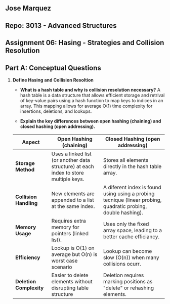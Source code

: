 ## Jose Marquez
## Repo: 3013 - Advanced Structures

## Assignment 06: Hasing - Strategies and Collision Resolution


## Part A: Conceptual Questions

1. **Define Hasing and Collision Resoltion**
   
    - **What is a hash table and why is collision resolution necessary?** A hash table is a data structure that allows efficient storage and retrival of key-value pairs using a hash function to map keys to indices in an array. This mapping allows for average O(1) time complexity for insertions, deletions, and lookups.
  


    - **Explain the key differences between open hashing (chaining) and closed hashing (open addressing).**
  
    | **Aspect**                | **Open Hashing (chaining)**  | **Closed Hashing (open addressing)** |
    |---------------------------|----------------------------|--------------------------------------|
    | **Storage Method**        | Uses a linked list (or another data structure) at each index to store multiple keys. | Stores all elements directly in the hash table array. |
    | **Collision Handling**    | New elements are appended to a list at the same index. | A diferent index is found using using a probing tecnique (linear probing, quadratic probing, double hashing). |
    | **Memory Usage**          | Requires extra memory for pointers (linked list). | Uses only the fixed array space, leading to a better cache efficiancy. |
    | **Efficiency**            | Lookup is O(1) on average but O(n) is worst case scenario | Lookup can become slow (O(n)) when many collisions ocurr. |
    | **Deletion Complexity**   | Easier to delete elements without disrupting table structure | Deletion requires marking positions as "delete" or rehashing elements. |
    